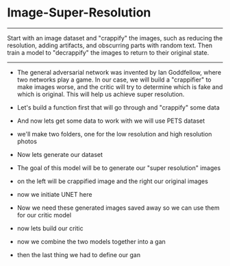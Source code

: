 # Image-Super-Resolution
---

Start with an image dataset and "crappify" the images, such as reducing the resolution, adding artifacts, and obscurring parts with random text. Then train a model to "decrappify" the images to return to their original state.

---


* The general adversarial network was invented by Ian Goddfellow, where two networks play a game. In our case, we will build a "crappifier" to make images worse, and the critic will try to determine which is fake and which is original. This will help us achieve super resolution.

* Let's build a function first that will go through and "crappify" some data

* And now lets get some data to work with we will use PETS dataset

* we'll make two folders, one for the low resolution and high resolution photos

* Now lets generate our dataset

* The goal of this model will be to generate our "super resolution" images

* on the left will be crappified image and the right our original images

* now we initiate UNET here

* Now we need these generated images saved away so we can use them for our critic model

* now lets build our critic

* now we combine the two models together into a gan

* then the last thing we had to define our gan
